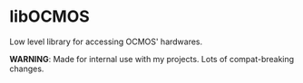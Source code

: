 # libOCMOS
Low level library for accessing OCMOS' hardwares.

**WARNING**: Made for internal use with my projects. Lots of compat-breaking changes.
